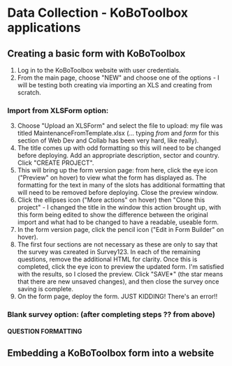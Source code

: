 # Data Collection - KoBoToolbox applications

## Creating a basic form with KoBoToolbox
1. Log in to the KoBoToolbox website with user credentials.
2. From the main page, choose "NEW" and choose one of the options - I will be testing both creating via importing an XLS and creating from scratch.

### Import from XLSForm option:
3. Choose "Upload an XLSForm" and select the file to upload: my file was titled MaintenanceFromTemplate.xlsx (... typing *from* and *form* for this section of Web Dev and Collab has been very hard, like really).
4. The title comes up with odd formatting so this will need to be changed before deploying. Add an appropriate description, sector and country. Click "CREATE PROJECT".
5. This will bring up the form version page: from here, click the eye icon ("Preview" on hover) to view what the form has displayed as. The formatting for the text in many of the slots has additional formatting that will need to be removed before deploying. Close the preview window.
6. Click the ellipses icon ("More actions" on hover) then "Clone this project" - I changed the title in the window this action brought up, with this form being edited to show the difference between the original import and what had to be changed to have a readable, useable form.
8. In the form version page, click the pencil icon ("Edit in Form Builder" on hover).
9. The first four sections are not necessary as these are only to say that the survey was cxreated in Survey123. In each of the remaining questions, remove the additional HTML for clarity. Once this is completed, click the eye icon to preview the updated form. I'm satisfied with the results, so I closed the preview. Click "SAVE*" (the star means that there are new unsaved changes), and then close the survey once saving is complete.
10. On the form page, deploy the form. JUST KIDDING! There's an error!!

### Blank survey option: (after completing steps ?? from above)

#### QUESTION FORMATTING

## Embedding a KoBoToolbox form into a website
